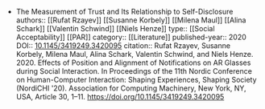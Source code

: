 - The Measurement of Trust and Its Relationship to Self-Disclosure
  authors::  [[Rufat Rzayev]] [[Susanne Korbely]] [[Milena Maul]] [[Alina Schark]] [[Valentin Schwind]] [[Niels Henze]]
  type:: [[Social Acceptability]] [[PAR]]
  category:: [[Literature]] 
  published-year:: 2020
  DOI:: [10.1145/3419249.3420095](https://doi.org/10.1145/3419249.3420095) 
  citation:: Rufat Rzayev, Susanne Korbely, Milena Maul, Alina Schark, Valentin Schwind, and Niels Henze. 2020. Effects of Position and Alignment of Notifications on AR Glasses during Social Interaction. In Proceedings of the 11th Nordic Conference on Human-Computer Interaction: Shaping Experiences, Shaping Society (NordiCHI '20). Association for Computing Machinery, New York, NY, USA, Article 30, 1–11. https://doi.org/10.1145/3419249.3420095